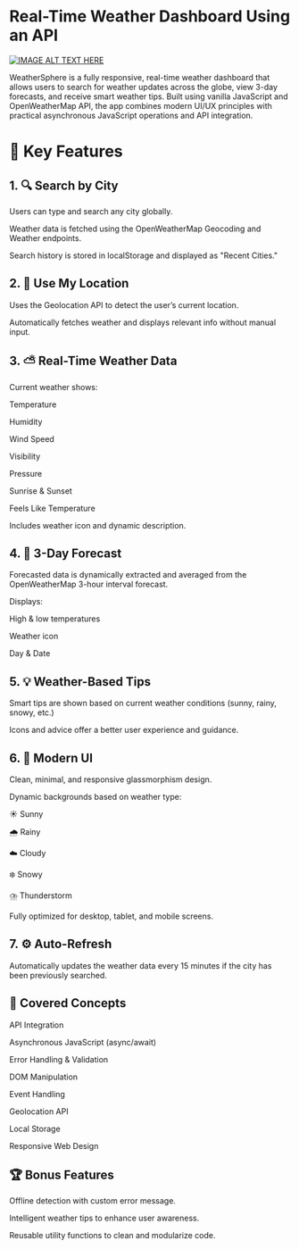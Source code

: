 #  Real-Time Weather Dashboard  Using an API

[![IMAGE ALT TEXT HERE]()](https://www.linkedin.com/embed/feed/update/urn:li:ugcPost:7354682119987634178?compact=1)


WeatherSphere is a fully responsive, real-time weather dashboard that allows users to search for weather updates across the globe, view 3-day forecasts, and receive smart weather tips. Built using vanilla JavaScript and OpenWeatherMap API, the app combines modern UI/UX principles with practical asynchronous JavaScript operations and API integration.

<h1>📌 Key Features</h1>
<h2>1. 🔍 Search by City</h2>
Users can type and search any city globally.

Weather data is fetched using the OpenWeatherMap Geocoding and Weather endpoints.

Search history is stored in localStorage and displayed as "Recent Cities."

<h2>2. 📍 Use My Location</h2>
Uses the Geolocation API to detect the user’s current location.

Automatically fetches weather and displays relevant info without manual input.

<h2>3. ⛅ Real-Time Weather Data</h2>
Current weather shows:

Temperature

Humidity

Wind Speed

Visibility

Pressure

Sunrise & Sunset

Feels Like Temperature

Includes weather icon and dynamic description.

<h2>4. 📆 3-Day Forecast</h2>
Forecasted data is dynamically extracted and averaged from the OpenWeatherMap 3-hour interval forecast.

Displays:

High & low temperatures

Weather icon

Day & Date

<h2>5. 💡 Weather-Based Tips</h2>
Smart tips are shown based on current weather conditions (sunny, rainy, snowy, etc.)

Icons and advice offer a better user experience and guidance.

<h2>6. 🎨 Modern UI</h2>
Clean, minimal, and responsive glassmorphism design.

Dynamic backgrounds based on weather type:

☀️ Sunny

🌧️ Rainy

☁️ Cloudy

❄️ Snowy

⛈️ Thunderstorm

Fully optimized for desktop, tablet, and mobile screens.

<h2>7. ⚙️ Auto-Refresh</h2>
Automatically updates the weather data every 15 minutes if the city has been previously searched.

<h2>🧠 Covered Concepts</h2>
API Integration

Asynchronous JavaScript (async/await)

Error Handling & Validation

DOM Manipulation

Event Handling

Geolocation API

Local Storage

Responsive Web Design

<h2>🏆 Bonus Features</h2>

Offline detection with custom error message.

Intelligent weather tips to enhance user awareness.

Reusable utility functions to clean and modularize code.


